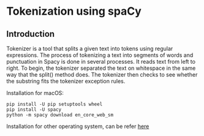 Tokenization using spaCy
========================

Introduction
------------
Tokenizer is a tool that splits a given text into tokens using regular expressions. The process of tokenizing a text into segments of words and punctuation in Spacy is done in several processes. It reads text from left to right. To begin, the tokenizer separated the text on whitespace in the same way that the split() method does. The tokenizer then checks to see whether the substring fits the tokenizer exception rules.

Installation for macOS:

```
pip install -U pip setuptools wheel
pip install -U spacy
python -m spacy download en_core_web_sm
```
Installation for other operating system, can be refer [here](https://spacy.io/usage)
